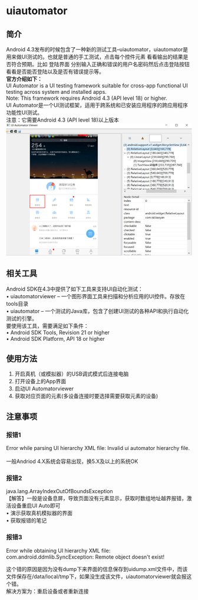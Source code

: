 uiautomator
==
## 简介
Android 4.3发布的时候包含了一种新的测试工具–uiautomator，uiautomator是用来做UI测试的。也就是普通的手工测试，点击每个控件元素 看看输出的结果是否符合预期。比如 登陆界面 分别输入正确和错误的用户名密码然后点击登陆按钮看看是否能否登陆以及是否有错误提示等。<br>
**官方介绍如下：**<br>
UI Automator is a UI testing framework suitable for cross-app functional UI testing across system and installed apps.<br>
Note: This framework requires Android 4.3 (API level 18) or higher.<br>
UI Automator是一个UI测试框架，适用于跨系统和已安装应用程序的跨应用程序功能性UI测试。<br>
注意：它需要Android 4.3 (API level 18)以上版本<br>
![](MD-Image/UIAutomator界面.png)

## 相关工具
Android SDK在4.3中提供了如下工具来支持UI自动化测试：<br>
•	uiautomatorviewer – 一个图形界面工具来扫描和分析应用的UI控件。存放在tools目录<br>
•	uiautomator – 一个测试的Java库，包含了创建UI测试的各种API和执行自动化测试的引擎。<br>
要使用该工具，需要满足如下条件：<br>
•	Android SDK Tools, Revision 21 or higher<br>
•	Android SDK Platform, API 18 or higher<br>
## 使用方法
1.	开启真机（或模拟器）的USB调式模式后连接电脑<br>
2.	打开设备上的App界面<br>
3.	启动UI Automatorviewer<br>
4.	获取对应页面的元素(多设备连接时要选择需要获取元素的设备)<br>
## 注意事项
### 报错1
Error while parsing UI hierarchy XML file: Invalid ui automator hierarchy file.<br><br>
一般Andriod 4.X系统会容易出现，换5.X及以上的系统OK<br>
### 报错2
java.lang.ArrayIndexOutOfBoundsException<br>
【解答】一般是设备息屏，导致页面没有元素显示，获取时数组地址越界报错，激活设备重启UI Auto即可<br>
•	演示获取真机模拟器的界面<br>
•	获取报错的笔记<br>
### 报错3
Error while obtaining UI hierarchy XML file: com.android.ddmlib.SyncException: Remote object doesn't exist!<br>


这个错的原因是因为没有dump下来界面的信息保存到uidump.xml文件中，而该文件保存在/data/local/tmp下，如果没生成该文件，uiautomatorviewer就会报这个错。<br>
解决方案为：重启设备或者重新连接<br>
